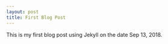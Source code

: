 ```yaml
---
layout: post
title: First Blog Post
---
```


This is my first blog post using Jekyll on the date Sep 13, 2018.
